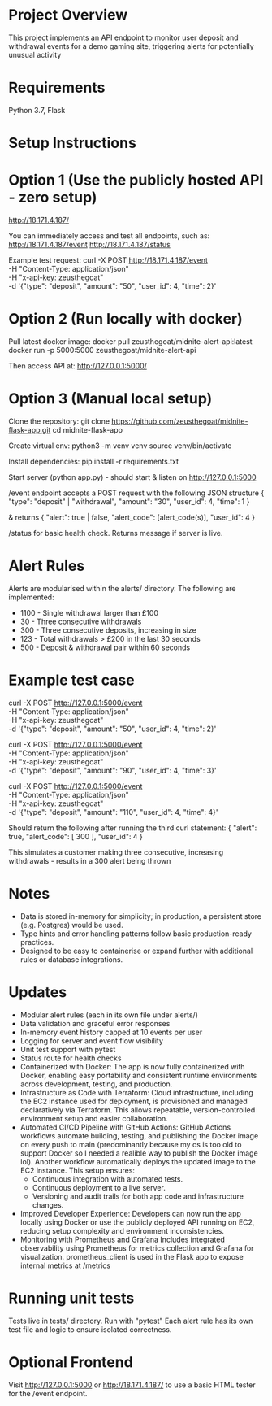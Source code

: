 # Project Overview
This project implements an API endpoint to monitor user deposit and withdrawal events for a demo gaming site, triggering alerts for potentially unusual activity 

# Requirements
Python 3.7, Flask

# Setup Instructions
# Option 1 (Use the publicly hosted API - zero setup)
http://18.171.4.187/

You can immediately access and test all endpoints, such as:
http://18.171.4.187/event
http://18.171.4.187/status

Example test request:
curl -X POST http://18.171.4.187/event \
  -H "Content-Type: application/json" \
  -H "x-api-key: zeusthegoat" \
  -d '{"type": "deposit", "amount": "50", "user_id": 4, "time": 2}'


# Option 2 (Run locally with docker)
Pull latest docker image:
docker pull zeusthegoat/midnite-alert-api:latest
docker run -p 5000:5000 zeusthegoat/midnite-alert-api

Then access API at: http://127.0.0.1:5000/

# Option 3 (Manual local setup)
Clone the repository:
git clone https://github.com/zeusthegoat/midnite-flask-app.git
cd midnite-flask-app

Create virtual env:
python3 -m venv venv
source venv/bin/activate

Install dependencies:
pip install -r requirements.txt

Start server (python app.py) - should start & listen on http://127.0.0.1:5000

/event endpoint accepts a POST request with the following JSON structure
{
  "type": "deposit" | "withdrawal",
  "amount": "30",
  "user_id": 4,
  "time": 1
}

& returns
{
  "alert": true | false,
  "alert_code": [alert_code(s)],
  "user_id": 4
}

/status for basic health check. Returns message if server is live. 

# Alert Rules
Alerts are modularised within the alerts/ directory. The following are implemented:
- 1100 - Single withdrawal larger than £100
- 30 - Three consecutive withdrawals
- 300 - Three consecutive deposits, increasing in size
- 123 - Total withdrawals > £200 in the last 30 seconds
- 500 - Deposit & withdrawal pair within 60 seconds

# Example test case
curl -X POST http://127.0.0.1:5000/event \
-H "Content-Type: application/json" \
-H "x-api-key: zeusthegoat" \
-d '{"type": "deposit", "amount": "50", "user_id": 4, "time": 2}'

curl -X POST http://127.0.0.1:5000/event \
-H "Content-Type: application/json" \
-H "x-api-key: zeusthegoat" \
-d '{"type": "deposit", "amount": "90", "user_id": 4, "time": 3}'

curl -X POST http://127.0.0.1:5000/event \
-H "Content-Type: application/json" \
-H "x-api-key: zeusthegoat" \
-d '{"type": "deposit", "amount": "110", "user_id": 4, "time": 4}'

Should return the following after running the third curl statement:
{
  "alert": true,
  "alert_code": [
    300
  ],
  "user_id": 4
}

This simulates a customer making three consecutive, increasing withdrawals - results in a 300 alert being thrown

# Notes 
- Data is stored in-memory for simplicity; in production, a persistent store (e.g. Postgres) would be used.
- Type hints and error handling patterns follow basic production-ready practices.
- Designed to be easy to containerise or expand further with additional rules or database integrations.

# Updates
- Modular alert rules (each in its own file under alerts/)
- Data validation and graceful error responses
- In-memory event history capped at 10 events per user
- Logging for server and event flow visibility
- Unit test support with pytest
- Status route for health checks
- Containerized with Docker:
  The app is now fully containerized with Docker, enabling easy portability and consistent runtime environments across development, testing, and production.
- Infrastructure as Code with Terraform:
  Cloud infrastructure, including the EC2 instance used for deployment, is provisioned and managed declaratively via Terraform. This allows repeatable, version-controlled environment setup and easier collaboration.
- Automated CI/CD Pipeline with GitHub Actions:
  GitHub Actions workflows automate building, testing, and publishing the Docker image on every push to main (predominantly because my os is too old to support Docker so I needed a realible way to publish the Docker image lol). Another workflow automatically deploys the updated image to the EC2 instance.
  This setup ensures:
   - Continuous integration with automated tests.
   - Continuous deployment to a live server.
   - Versioning and audit trails for both app code and infrastructure changes.
- Improved Developer Experience:
  Developers can now run the app locally using Docker or use the publicly deployed API running on EC2, reducing setup complexity and environment inconsistencies.
- Monitoring with Prometheus and Grafana
  Includes integrated observability using Prometheus for metrics collection and Grafana for visualization.
  prometheus_client is used in the Flask app to expose internal metrics at /metrics

# Running unit tests
Tests live in tests/ directory. Run with "pytest"
Each alert rule has its own test file and logic to ensure isolated correctness.

# Optional Frontend
Visit http://127.0.0.1:5000 or http://18.171.4.187/ to use a basic HTML tester for the /event endpoint.